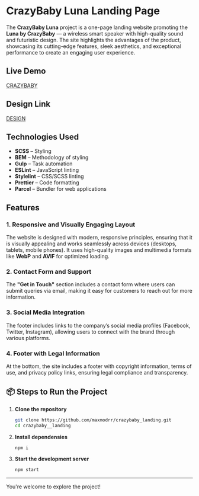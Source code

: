 # CrazyBaby Luna Landing Page

The **CrazyBaby Luna** project is a one-page landing website promoting the **Luna by CrazyBaby** — a wireless smart speaker with high-quality sound and futuristic design. The site highlights the advantages of the product, showcasing its cutting-edge features, sleek aesthetics, and exceptional performance to create an engaging user experience.

## Live Demo
[CRAZYBABY](https://maxmodrr.github.io/crazybaby_landing/)

## Design Link
[DESIGN](https://www.figma.com/design/Ujp7bCFuvuJlkn8TSbQPSZ/Kickstarter_FE-students?node-id=19655-32&p=f&t=uDbV5ZnYIWPqkfcW-0)

## Technologies Used
- **SCSS** – Styling
- **BEM** – Methodology of styling
- **Gulp** – Task automation
- **ESLint** – JavaScript linting
- **Stylelint** – CSS/SCSS linting
- **Prettier** – Code formatting
- **Parcel** – Bundler for web applications

## Features
### 1. **Responsive and Visually Engaging Layout**
   The website is designed with modern, responsive principles, ensuring that it is visually appealing and works seamlessly across devices (desktops, tablets, mobile phones). It uses high-quality images and multimedia formats like **WebP** and **AVIF** for optimized loading.

### 2. **Contact Form and Support**
   The **"Get in Touch"** section includes a contact form where users can submit queries via email, making it easy for customers to reach out for more information.

### 3. **Social Media Integration**
   The footer includes links to the company’s social media profiles (Facebook, Twitter, Instagram), allowing users to connect with the brand through various platforms.

### 4. **Footer with Legal Information**
   At the bottom, the site includes a footer with copyright information, terms of use, and privacy policy links, ensuring legal compliance and transparency.

## 📦 Steps to Run the Project

1. **Clone the repository**

   ```bash
   git clone https://github.com/maxmodrr/crazybaby_landing.git
   cd crazybaby__landing
   ```

2. **Install dependensies**
   ```bash
   npm i
   ```

3. **Start the development server**
   ```bash
   npm start
   ```

---

You're welcome to explore the project!
